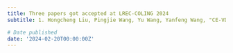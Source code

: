 ```yaml
---
title: Three papers got accepted at LREC-COLING 2024
subtitle: 1. Hongcheng Liu, Pingjie Wang, Yu Wang, Yanfeng Wang, "CE-VDG: Counterfactual Entropy-based Bias Reduction for Video-grounded Dialogue Generation" <br> 2. Pingjie Wang, Hongcheng Liu, Yu Wang, Yanfeng Wang, "Pruning before Fine-tuning: A Retraining-free Compression Framework for Pre-trained Language Models" <br> 3. Heyang Liu, Yu Wang, Yanfeng Wang, "Post-decoder Biasing for End-to-End Speech Recognition of Multi-turn Medical Interview"

# Date published
date: '2024-02-20T00:00:00Z'
---
```

